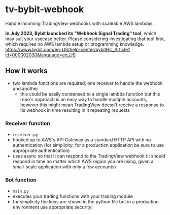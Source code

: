 # tv-bybit-webhook
Handle incoming TradingView webhooks with scaleable AWS lambdas.

**In July 2023, Bybit launched its "Webhook Signal Trading" tool**, which may suit your usecase better. Please considering investigating that tool first, which requires no AWS lambda setup or programming knowledge. https://www.bybit.com/en-US/help-center/bybitHC_Article?id=000002030&language=en_US

## How it works
- two lambda functions are required; one receiver to handle the webhook and another 
    - this could be easily condensed to a single lambda function but this repo's approach is an easy way to handle multiple accounts, however this might mean TradingView doesn't receive a response to its webhook in time resulting in it repeating requests

### Receiver function
- `receiver.py`
- hooked up to AWS's API Gateway as a standard HTTP API with no authentication (for simplicity; for a production application be sure to use appropriate authentication)
- uses async so that it can respond to the TradingView webhook (it should respond in time no matter which AWS region you are using, given a small-scale application with only a few accounts) 

### Bot function
- `main.py`
- executes your trading functions with your trading module
- for simplicity the keys are shown in the python file but in a production environment use appropriate security!

